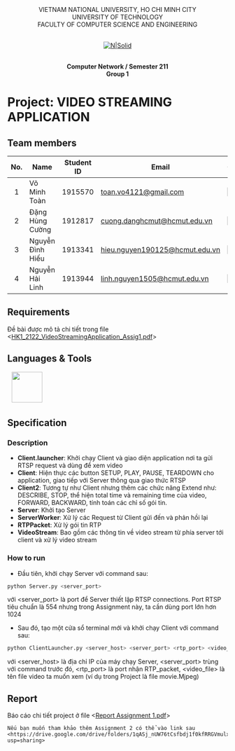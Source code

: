 <div align="center">
VIETNAM NATIONAL UNIVERSITY, HO CHI MINH CITY
<br />
UNIVERSITY OF TECHNOLOGY
<br />
FACULTY OF COMPUTER SCIENCE AND ENGINEERING
<br />
<br />

[![N|Solid](https://upload.wikimedia.org/wikipedia/commons/thumb/d/de/HCMUT_official_logo.png/238px-HCMUT_official_logo.png)](https://www.hcmut.edu.vn/vi)
<br />
<br />

**Computer Network / Semester 211**
<br/>
**Group 1**

</div>

# Project: VIDEO STREAMING APPLICATION

## Team members

| No. | Name             | Student ID | Email                          | Contact                                                                                                                                                                                                                     |
| :-: | ---------------- | :--------: | ------------------------------ | --------------------------------------------------------------------------------------------------------------------------------------------------------------------------------------------------------------------------- |
|  1  | Võ Minh Toàn     |  1915570   | toan.vo4121@gmail.com          | [<img src="https://cdn-icons-png.flaticon.com/512/20/20673.png" align="left" width=20px/>][fb1] [<img src="https://cdn-icons-png.flaticon.com/512/733/733609.png" align="left" width=20px style="margin-left:5px" />][git1] |
|  2  | Đặng Hùng Cường  |  1912817   | cuong.danghcmut@hcmut.edu.vn   | [<img src="https://cdn-icons-png.flaticon.com/512/20/20673.png" align="left" width=20px/>][fb2] [<img src="https://cdn-icons-png.flaticon.com/512/733/733609.png" align="left" width=20px style="margin-left:5px" />][git2] |
|  3  | Nguyễn Đình Hiếu |  1913341   | hieu.nguyen190125@hcmut.edu.vn | [<img src="https://cdn-icons-png.flaticon.com/512/20/20673.png" align="left" width=20px/>][fb3] [<img src="https://cdn-icons-png.flaticon.com/512/733/733609.png" align="left" width=20px style="margin-left:5px" />][git3] |
|  4  | Nguyễn Hải Linh  |  1913944   | linh.nguyen1505@hcmut.edu.vn   | [<img src="https://cdn-icons-png.flaticon.com/512/20/20673.png" align="left" width=20px/>][fb4] [<img src="https://cdn-icons-png.flaticon.com/512/733/733609.png" align="left" width=20px style="margin-left:5px" />][git4] |

## Requirements
Đề bài được mô tả chi tiết trong file <[HK1_2122_VideoStreamingApplication_Assig1.pdf](https://github.com/toanvo4121/CSE-ComputerNetwork-VideoStreamingApplication/files/7495860/HK1_2122_VideoStreamingApplication_Assig1.pdf)>

## Languages & Tools

<img src="https://cdn4.iconfinder.com/data/icons/logos-and-brands/512/267_Python_logo-256.png" align="center" style="margin-left:10px;margin-bottom:5px;" width=70px/>

## Specification

### Description

- **Client.launcher**: Khởi chạy Client và giao diện application nơi ta gửi RTSP request và dùng để xem video
- **Client**: Hiện thực các button SETUP, PLAY, PAUSE, TEARDOWN cho application, giao tiếp với Server thông qua giao thức RTSP
- **Client2**: Tương tự như Client nhưng thêm các chức năng Extend như: DESCRIBE, STOP, thể hiện total time và remaining time của video, FORWARD, BACKWARD, tính toán các chỉ số gói tin.
- **Server**: Khởi tạo Server
- **ServerWorker**: Xử lý các Request từ Client gửi đến và phản hồi lại
- **RTPPacket**: Xử lý gói tin RTP
- **VideoStream**: Bao gồm các thông tin về video stream từ phía server tới client và xử lý video stream

### How to run

- Đầu tiên, khởi chạy Server với command sau:

```python
python Server.py <server_port>
```

với <server_port> là port để Server thiết lập RTSP connections. Port RTSP tiêu chuẩn là 554 nhưng trong Assignment này, ta cần dùng port lớn hơn 1024

- Sau đó, tạo một cửa sổ terminal mới và khởi chạy Client với command sau:

```python
python ClientLauncher.py <server_host> <server_port> <rtp_port> <video_file>
```

với <server_host> là địa chỉ IP của máy chạy Server, <server_port> trùng với command trước đó, <rtp_port> là port nhận RTP_packet, <video_file> là tên file video ta muốn xem (ví dụ trong Project là file movie.Mjpeg)

## Report
Báo cáo chi tiết project ở file <[Report Assignment 1.pdf](https://github.com/toanvo4121/CSE-ComputerNetwork-VideoStreamingApplication/files/7495870/Report.Assignment.1.pdf)>

```
Nếu bạn muốn tham khảo thêm Assignment 2 có thể vào link sau <https://drive.google.com/drive/folders/1qASj_nUW76tCsfbdj1f0kfRRGVmulxYS?usp=sharing>
```

[fb1]: https://www.facebook.com/toanvo4121/
[fb2]: https://www.facebook.com/Cuongflorid/
[fb3]: https://www.facebook.com/kazami190125/
[fb4]: https://www.facebook.com/hailinh.nguyen.359126/
[git1]: https://github.com/toanvo4121
[git2]: https://github.com/CuongFlodric
[git3]: https://github.com/HandsOfGoddest
[git4]: https://github.com/Halee1505
